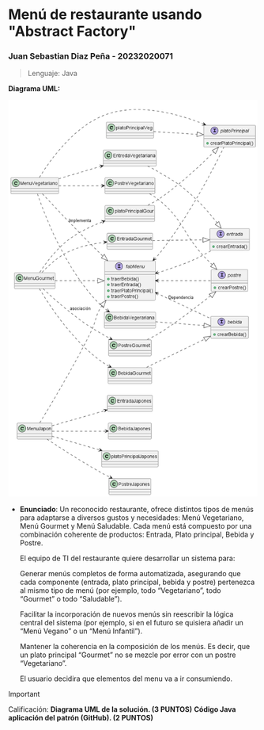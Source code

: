 # Menú de restaurante usando "Abstract Factory"

### Juan Sebastian Diaz Peña - 20232020071

>Lenguaje: Java

__Diagrama UML:__

![Diagrama uml del proyecto](out/finalUml/finalUml.png)

* __Enunciado__: 
Un reconocido restaurante, ofrece distintos tipos de menús para adaptarse a diversos gustos y necesidades: Menú Vegetariano, Menú Gourmet y Menú Saludable. Cada menú está compuesto por una combinación coherente de productos: Entrada, Plato principal, Bebida y Postre.

    El equipo de TI del restaurante quiere desarrollar un sistema para:

    Generar menús completos de forma automatizada, asegurando que cada componente (entrada, plato principal, bebida y postre) pertenezca al mismo tipo de menú (por ejemplo, todo “Vegetariano”, todo “Gourmet” o todo “Saludable”).

    Facilitar la incorporación de nuevos menús sin reescribir la lógica central del sistema (por ejemplo, si en el futuro se quisiera añadir un “Menú Vegano” o un “Menú Infantil”).

    Mantener la coherencia en la composición de los menús. Es decir, que un plato principal “Gourmet” no se mezcle por error con un postre “Vegetariano”.

    El usuario decidira que elementos del menu va a ir consumiendo.

>[!important]
Calificación:
__Diagrama UML de la solución. (3 PUNTOS)__
__Código Java aplicación del patrón (GitHub). (2 PUNTOS)__
>